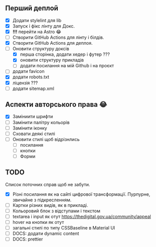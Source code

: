 ## Перший деплой

- [x] Додати stylelint для lib
- [x] Запуск і фікс лінту для Докс.
- [x] **!!!** перейти на Astro 😂
- [ ] Створити GitHub Actions для лінту і білдів.
- [x] Створити GitHub Actions для деплоя.
- [ ] Оновити структуру доксів
  - [x] перша сторінка, додати хедер і футер ???
  - [x] оновити структуру прикладів
  - [ ] додати посилання на мій Github і на проєкт
- [ ] додати favicon
- [x] додати robots.txt
- [x] ліцензія ???
- [ ] додати sitemap.xml

## Аспекти авторського права 😂

- [x] Заміниити шрифти
- [ ] Замінити палітру кольорів
- [ ] Замінити іконку
- [ ] Сховати деякі стилі
- [ ] Оновити стилі щоб відрізнлись
  - [ ] посилання
  - [ ] кнопки
  - [ ] Форми 

## TODO

Список поточних справ щоб не забути.

- [x] Різні посилання як на сайті цифрової трансформації. Пурпурне, звичайне з підкресленням.
- [ ] Картки різних видів, як в прикладі.
- [ ] Кольоровий блок з відступами і текстом
- [ ] textarea і input як отут https://thedigital.gov.ua/community/appeal
- [ ] hover на кнопки як отут
- [ ] загальні стилі по типу CSSBaseline в Material UI
- [ ] DOCS: додати dynamic content
- [ ] DOCS: prettier
